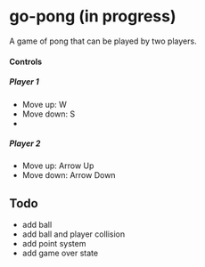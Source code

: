 # go-pong (in progress)

A game of pong that can be played by two players.

#### Controls

##### Player 1

-   Move up: W
-   Move down: S
-

##### Player 2

-   Move up: Arrow Up
-   Move down: Arrow Down

## Todo

-   add ball
-   add ball and player collision
-   add point system
-   add game over state
